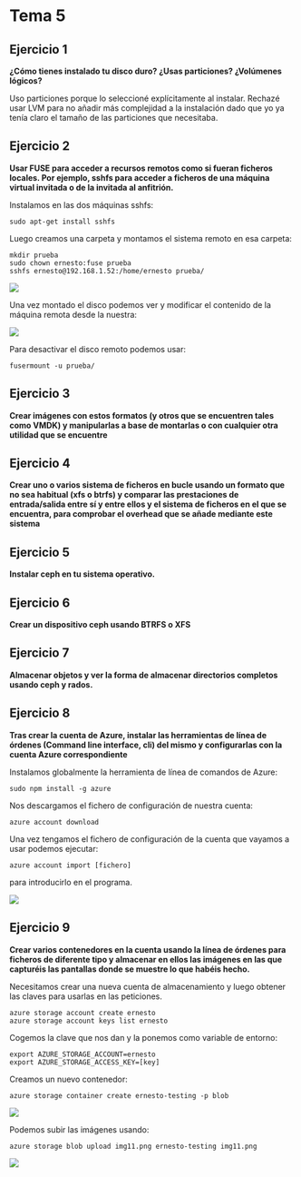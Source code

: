 
Tema 5
======

Ejercicio 1
-----------

**¿Cómo tienes instalado tu disco duro? ¿Usas particiones? ¿Volúmenes lógicos?**

Uso particiones porque lo seleccioné explícitamente al instalar. Rechazé usar LVM para no añadir más complejidad a la instalación dado que yo ya tenía claro el tamaño de las particiones que necesitaba.


Ejercicio 2
-----------

**Usar FUSE para acceder a recursos remotos como si fueran ficheros locales. Por ejemplo, sshfs para acceder a ficheros de una máquina virtual invitada o de la invitada al anfitrión.**

Instalamos en las dos máquinas sshfs:

```shell
sudo apt-get install sshfs
```

Luego creamos una carpeta y montamos el sistema remoto en esa carpeta:

```shell
mkdir prueba
sudo chown ernesto:fuse prueba
sshfs ernesto@192.168.1.52:/home/ernesto prueba/
```

![](https://raw.githubusercontent.com/ernestoalejo/ivimages/master/img8.png)

Una vez montado el disco podemos ver y modificar el contenido de la máquina remota desde la nuestra:

![](https://raw.githubusercontent.com/ernestoalejo/ivimages/master/img9.png)

Para desactivar el disco remoto podemos usar:

```shell
fusermount -u prueba/
```


Ejercicio 3
-----------

**Crear imágenes con estos formatos (y otros que se encuentren tales como VMDK) y manipularlas a base de montarlas o con cualquier otra utilidad que se encuentre**


Ejercicio 4
-----------

**Crear uno o varios sistema de ficheros en bucle usando un formato que no sea habitual (xfs o btrfs) y comparar las prestaciones de entrada/salida entre sí y entre ellos y el sistema de ficheros en el que se encuentra, para comprobar el overhead que se añade mediante este sistema**


Ejercicio 5
-----------

**Instalar ceph en tu sistema operativo.**


Ejercicio 6
-----------

**Crear un dispositivo ceph usando BTRFS o XFS**


Ejercicio 7
-----------

**Almacenar objetos y ver la forma de almacenar directorios completos usando ceph y rados.**


Ejercicio 8
-----------

**Tras crear la cuenta de Azure, instalar las herramientas de línea de órdenes (Command line interface, cli) del mismo y configurarlas con la cuenta Azure correspondiente**

Instalamos globalmente la herramienta de línea de comandos de Azure:

```shell
sudo npm install -g azure
```

Nos descargamos el fichero de configuración de nuestra cuenta:

```shell
azure account download
```

Una vez tengamos el fichero de configuración de la cuenta que vayamos a usar podemos ejecutar:

```shell
azure account import [fichero]
```

para introducirlo en el programa.

![](https://raw.githubusercontent.com/ernestoalejo/ivimages/master/img10.png)


Ejercicio 9
-----------

**Crear varios contenedores en la cuenta usando la línea de órdenes para ficheros de diferente tipo y almacenar en ellos las imágenes en las que capturéis las pantallas donde se muestre lo que habéis hecho.**

Necesitamos crear una nueva cuenta de almacenamiento y luego obtener las claves para usarlas en las peticiones.

```shell
azure storage account create ernesto
azure storage account keys list ernesto
```

Cogemos la clave que nos dan y la ponemos como variable de entorno:

```shell
export AZURE_STORAGE_ACCOUNT=ernesto
export AZURE_STORAGE_ACCESS_KEY=[key]
```

Creamos un nuevo contenedor:

```shell
azure storage container create ernesto-testing -p blob
```

![](https://raw.githubusercontent.com/ernestoalejo/ivimages/master/img11.png)

Podemos subir las imágenes usando:

```shell
azure storage blob upload img11.png ernesto-testing img11.png
```

![](https://raw.githubusercontent.com/ernestoalejo/ivimages/master/img12.png)
